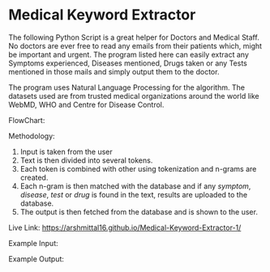 # Medical Keyword Extractor

The following Python Script is a great helper for Doctors and Medical Staff. No doctors are ever free to read any emails from their patients which, might be important and urgent.
The program listed here can easily extract any Symptoms experienced, Diseases mentioned, Drugs taken or any Tests mentioned in those mails and simply output them to the doctor.

The program uses Natural Language Processing for the algorithm. The datasets used are from trusted medical organizations around the world like WebMD, WHO and Centre for Disease Control.

FlowChart:


Methodology: 
1. Input is taken from the user
2. Text is then divided into several tokens.
3. Each token is combined with other using tokenization and n-grams are created.
4. Each n-gram is then matched with the database and if any *symptom*, *disease*, *test* or *drug* is found in the text, results are uploaded to the database.
5. The output is then fetched from the database and is shown to the user.

Live Link: 
https://arshmittal16.github.io/Medical-Keyword-Extractor-1/

Example Input:

Example Output:

